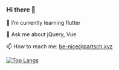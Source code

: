 ### Hi there 👋

🌱 I’m currently learning flutter

💬 Ask me about jQuery, Vue

📫 How to reach me: be-nice@partsch.xyz

[![Top Langs](https://github-readme-stats.vercel.app/api/top-langs/?username=4ndre4s)](https://github.com/anuraghazra/github-readme-stats)
